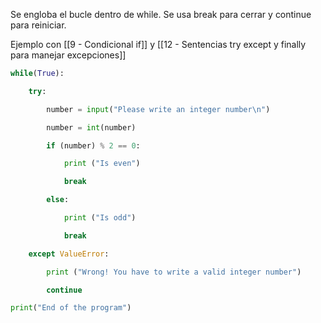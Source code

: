
Se engloba el bucle dentro de while. Se usa break para cerrar y continue para reiniciar.

Ejemplo con [[9 - Condicional if]] y [[12 - Sentencias try except y finally para manejar excepciones]]

```python
while(True):

    try:

        number = input("Please write an integer number\n")

        number = int(number)

        if (number) % 2 == 0:

            print ("Is even")

            break

        else:

            print ("Is odd")

            break

    except ValueError:

        print ("Wrong! You have to write a valid integer number")

        continue

print("End of the program")
```

